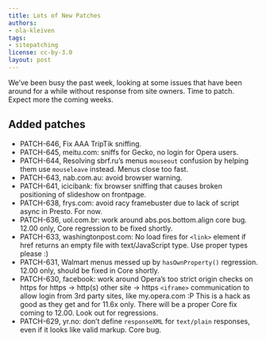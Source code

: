 ```yaml
---
title: Lots of New Patches
authors:
- ola-kleiven
tags:
- sitepatching
license: cc-by-3.0
layout: post
---
```


We’ve been busy the past week, looking at some issues that have been around for a while without response from site owners. Time to patch. Expect more the coming weeks.

## Added patches

- PATCH-646, Fix AAA TripTik sniffing.
- PATCH-645, meitu.com: sniffs for Gecko, no login for Opera users.
- PATCH-644, Resolving sbrf.ru’s menus `mouseout` confusion by helping them use `mouseleave` instead. Menus close too fast.
- PATCH-643, nab.com.au: avoid browser warning.
- PATCH-641, icicibank: fix browser sniffing that causes broken positioning of slideshow on frontpage.
- PATCH-638, frys.com: avoid racy framebuster due to lack of script async in Presto. For now.
- PATCH-636, uol.com.br: work around abs.pos.bottom.align core bug. 12.00 only, Core regression to be fixed shortly.
- PATCH-633, washingtonpost.com: No load fires for `<link>` element if href returns an empty file with text/JavaScript type. Use proper types please :)
- PATCH-631, Walmart menus messed up by `hasOwnProperty()` regression. 12.00 only, should be fixed in Core shortly.
- PATCH-630, facebook: work around Opera’s too strict origin checks on https for https -> http(s) other site -> https `<iframe>` communication to allow login from 3rd party sites, like my.opera.com :P This is a hack as good as they get and for 11.6x only. There will be a proper Core fix coming to 12.00. Look out for regressions.
- PATCH-629, yr.no: don’t define `responseXML` for `text/plain` responses, even if it looks like valid markup. Core bug.

